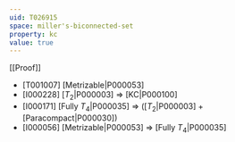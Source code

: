 ```yaml
---
uid: T026915
space: miller's-biconnected-set
property: kc
value: true
---
```

[[Proof]]

* [T001007] [Metrizable|P000053]
* [I000228] [$T_2$|P000003] => [KC|P000100]
* [I000171] [Fully $T_4$|P000035] => ([$T_2$|P000003] + [Paracompact|P000030])
* [I000056] [Metrizable|P000053] => [Fully $T_4$|P000035]

